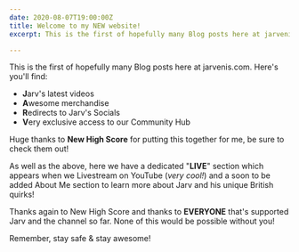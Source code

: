 ```yaml
---
date: 2020-08-07T19:00:00Z
title: Welcome to my NEW website!
excerpt: This is the first of hopefully many Blog posts here at jarvenis.com...

---
```

This is the first of hopefully many Blog posts here at jarvenis.com. Here's you'll find:

* **J**arv's latest videos
* **A**wesome merchandise
* **R**edirects to Jarv's Socials
* **V**ery exclusive access to our Community Hub

Huge thanks to **New High Score** for putting this together for me, be sure to check them out!

As well as the above, here we have a dedicated "**LIVE**" section which appears when we Livestream on YouTube (_very cool!_) and a soon to be added About Me section to learn more about Jarv and his unique British quirks!

Thanks again to New High Score and thanks to **EVERYONE** that's supported Jarv and the channel so far. None of this would be possible without you!

Remember, stay safe & stay awesome!